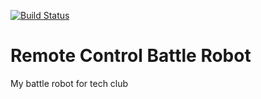 [![Build Status](https://travis-ci.org/nrobinson2000/battlebot.svg?branch=master)](https://travis-ci.org/nrobinson2000/battlebot)
# Remote Control Battle Robot
My battle robot for tech club
